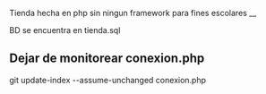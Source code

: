 Tienda hecha en php sin ningun framework para fines escolares
__

BD se encuentra en tienda.sql




Dejar de monitorear conexion.php
--
git update-index --assume-unchanged conexion.php

